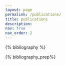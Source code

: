 ```yaml
---
layout: page
permalink: /publications/
title: publications
description:
nav: true
nav_order: 2
---
```


<!-- _pages/publications.md -->

<!-- Bibsearch Feature -->


<!-- {% include bib_search.liquid %} -->

<div class="publications">

{% bibliography %}

</div>

<div class="In preparation:">

{% bibliography_prep%}

</div>
